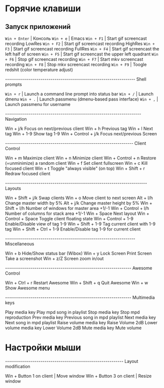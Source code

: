 # Горячие клавиши

## Запуск приложений
`Win + Enter` | Консоль
`Win + e`     | Emacs
`Win + F1`    | Start gif screencast recording LowRes
`Win + F2`    | Start gif screencast recording HighRes
`Win + F3`    | Start gif screencast recording FullRes
`Win + F4`    | Start gif screencast the left half of screen
`Win + F5`    | Start gif screencast the upper left quadrant
`Win + F6`    | Stop gif screencast recording
`Win + F7`    | Start mkv screencast recording
`Win + F8`    | Stop mkv screencast recording
`Win + F9`    | Toogle redshit (color temperature adjust)

------------------------------------------------------------------ Shell prompts

`Win + r` |                       Launch a command line prompt into status bar
`Win + /` |                       Launch dmenu
`Win + .` |                       Launch passmenu (dmenu-based pass interface)
`Win + ,` |                       Launch passmenu for username

--------------------------------------------------------------------- Navigation

Win + j/k                      Focus on next/previous client
Win + h                        Previous tag
Win + l                        Next tag
Win + 1-9                      Show tag 1-9
Win + Control  +  j/k          Focus next/previous Screen

----------------------------------------------------------------- Client Control

Win  +  m                        Maximize client
Win  +  n                        Minimize client
Win  +  Control  +  n            Restore (=unminimize) a random client
Win  +  f                        Set client fullscreen
Win  +  c                        Kill focused client
Win  +  t                        Toggle "always visible" (on top)
Win  +  Shift    +  r            Redraw focused client

------------------------------------------------------------------------ Layouts

Win  +  Shift    +  j/k          Swap clients
Win  +  o                        Move client to next screen
Alt  +  l/h                      Change master width by 5%
Alt  +  j/k                      Change master height by 5%
Win  +  Shift    +  l/h          Number of windows for master area +1/-1
Win  +  Control  +  l/h          Number of columns for stack area +1/-1
Win  +  Space                    Next layout
Win  +  Control  +  Space        Toggle client floating state
Win  +  Control  +  1-9          Enable/Disable view of tag 1-9
Win  +  Shift    +  1-9          Tag current client with 1-9 tag
Win  +  Shift  +  Ctrl  +  1-9   Enable/Disable tag 1-9 for current client

------------------------------------------------------------------ Miscellaneous

Win  +  b                        Hide/Show status bar (Wibox)
Win  +  y                        Lock Screen
Print Screen                     Take a screenshot
Win  +  z/Z                      Screen zoom in/out

---------------------------------------------------------------- Awesome Control

Win  +  Ctrl     +  r            Restart Awesome
Win  +  Shift    +  q            Quit Awesome
Win  +  w                        Show Awesome menu

---------------------------------------------------------------- Multimedia keys

Play media key                   Play mpd song in playlist
Stop media key                   Stop mpd reproduction
Prev media key                   Previous song in mpd playlist
Next media key                   Next song in mpd playlist
Raise volume media key           Raise Volume 2dB
Lower volume media key           Lower Volume 2dB
Mute media key                   Mute volume

# Настройки мыши
------------------------------------------------------------ Layout modification

Win + Button 1 on client |        Move window
Win + Button 3 on client |        Resize window
